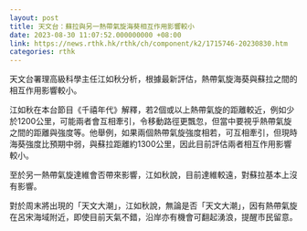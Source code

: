 ```yaml
---
layout: post
title: 天文台：蘇拉與另一熱帶氣旋海葵相互作用影響較小
date: 2023-08-30 11:07:52.000000000 +08:00
link: https://news.rthk.hk/rthk/ch/component/k2/1715746-20230830.htm
categories: rthk
---
```


天文台署理高級科學主任江如秋分析，根據最新評估，熱帶氣旋海葵與蘇拉之間的相互作用影響較小。

江如秋在本台節目《千禧年代》解釋，若2個或以上熱帶氣旋的距離較近，例如少於1200公里，可能兩者會互相牽引，令移動路徑更飄忽，但當中要視乎熱帶氣旋之間的距離與強度等。他舉例，如果兩個熱帶氣旋強度相若，可互相牽引，但現時海葵強度比預期中弱，與蘇拉距離約1300公里，因此目前評估兩者相互作用影響較小。

至於另一熱帶氣旋達維會否帶來影響，江如秋說，目前達維較遠，對蘇拉基本上沒有影響。

對於周末將出現的「天文大潮」，江如秋說，無論是否「天文大潮」，因有熱帶氣旋在呂宋海域附近，即使目前天氣不錯，沿岸亦有機會可翻起湧浪，提醒市民留意。
